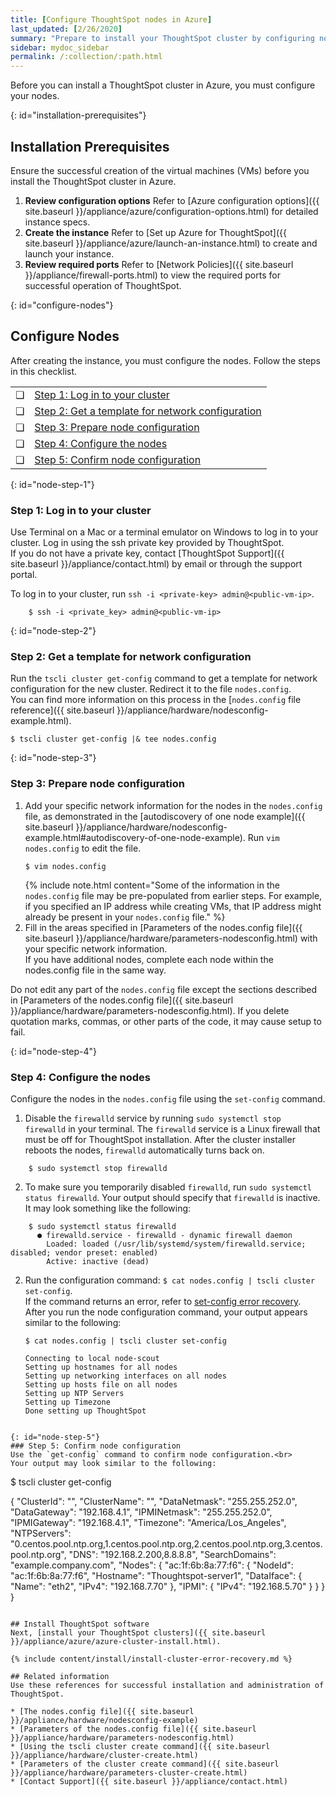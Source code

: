 ```yaml
---
title: [Configure ThoughtSpot nodes in Azure]
last_updated: [2/26/2020]
summary: "Prepare to install your ThoughtSpot cluster by configuring nodes."
sidebar: mydoc_sidebar
permalink: /:collection/:path.html
---
```

Before you can install a ThoughtSpot cluster in Azure, you must configure your nodes.

{: id="installation-prerequisites"}
## Installation Prerequisites
Ensure the successful creation of the virtual machines (VMs) before you install the ThoughtSpot cluster in Azure.

1. **Review configuration options** Refer to [Azure configuration options]({{ site.baseurl }}/appliance/azure/configuration-options.html) for detailed instance specs.
2. **Create the instance** Refer to [Set up Azure for ThoughtSpot]({{ site.baseurl }}/appliance/azure/launch-an-instance.html) to create and launch your instance.
3. **Review required ports** Refer to [Network Policies]({{ site.baseurl }}/appliance/firewall-ports.html) to view the required ports for successful operation of ThoughtSpot.

{: id="configure-nodes"}
## Configure Nodes
After creating the instance, you must configure the nodes. Follow the steps in this checklist.

<table>
  <tr>
    <td>&#10063;</td>
    <td><a href="installing-azure#node-step-1">Step 1: Log in to your cluster</a></td>
  </tr>
  <tr>
    <td>&#10063;</td>
    <td><a href="installing-azure#node-step-2">Step 2: Get a template for network configuration</a></td>
  </tr>
  <tr>
    <td>&#10063;</td>
    <td><a href="installing-azure#node-step-3">Step 3: Prepare node configuration</a></td>
  </tr>
  <tr>
    <td>&#10063;</td>
    <td><a href="installing-azure#node-step-4">Step 4: Configure the nodes</a></td>
  </tr>
  <tr>
    <td>&#10063;</td>
    <td><a href="installing-azure#node-step-5">Step 5: Confirm node configuration</a></td>
  </tr>
</table>

{: id="node-step-1"}
### Step 1: Log in to your cluster
Use Terminal on a Mac or a terminal emulator on Windows to log in to your cluster. Log in using the ssh private key provided by ThoughtSpot.<br>
If you do not have a private key, contact [ThoughtSpot Support]({{ site.baseurl }}/appliance/contact.html) by email or through the support portal.

To log in to your cluster, run `ssh -i <private-key> admin@<public-vm-ip>`.
```
    $ ssh -i <private_key> admin@<public-vm-ip>
```

{: id="node-step-2"}
### Step 2: Get a template for network configuration
Run the `tscli cluster get-config` command to get a template for network configuration for the new cluster. Redirect it to the file `nodes.config`.<br>
You can find more information on this process in the [`nodes.config` file reference]({{ site.baseurl }}/appliance/hardware/nodesconfig-example.html).

    $ tscli cluster get-config |& tee nodes.config

{: id="node-step-3"}
### Step 3: Prepare node configuration
1. Add your specific network information for the nodes in the `nodes.config` file, as demonstrated in the [autodiscovery of one node example]({{ site.baseurl }}/appliance/hardware/nodesconfig-example.html#autodiscovery-of-one-node-example). Run `vim nodes.config` to edit the file.
    ```
    $ vim nodes.config
    ```
    {% include note.html content="Some of the information in the <code>nodes.config</code> file may be pre-populated from earlier steps. For example, if you specified an IP address while creating VMs, that IP address might already be present in your <code>nodes.config</code> file." %}
2. Fill in the areas specified in [Parameters of the nodes.config file]({{ site.baseurl }}/appliance/hardware/parameters-nodesconfig.html) with your specific network information.<br>
If you have additional nodes, complete each node within the nodes.config file in the same way.

Do not edit any part of the `nodes.config` file except the sections described in [Parameters of the nodes.config file]({{ site.baseurl }}/appliance/hardware/parameters-nodesconfig.html). If you delete quotation marks, commas, or other parts of the code, it may cause setup to fail.

{: id="node-step-4"}
### Step 4: Configure the nodes
Configure the nodes in the `nodes.config` file using the `set-config` command.
1. Disable the `firewalld` service by running `sudo systemctl stop firewalld` in your terminal.
  The `firewalld` service is a Linux firewall that must be off for ThoughtSpot installation. After the cluster installer reboots the nodes, `firewalld` automatically turns back on.
```
    $ sudo systemctl stop firewalld
```
2. To make sure you temporarily disabled `firewalld`, run `sudo systemctl status firewalld`. Your output should specify that `firewalld` is inactive. It may look something like the following:
```
    $ sudo systemctl status firewalld
      ● firewalld.service - firewalld - dynamic firewall daemon
        Loaded: loaded (/usr/lib/systemd/system/firewalld.service; disabled; vendor preset: enabled)
        Active: inactive (dead)
```

2. Run the configuration command: `$ cat nodes.config | tscli cluster set-config`.<br>
If the command returns an error, refer to [set-config error recovery](#set-config-error-recovery).<br>
    After you run the node configuration command, your output appears similar to the following:

    ```
    $ cat nodes.config | tscli cluster set-config

    Connecting to local node-scout
    Setting up hostnames for all nodes
    Setting up networking interfaces on all nodes
    Setting up hosts file on all nodes
    Setting up NTP Servers
    Setting up Timezone
    Done setting up ThoughtSpot
  ```

{: id="node-step-5"}
### Step 5: Confirm node configuration
Use the `get-config` command to confirm node configuration.<br>
Your output may look similar to the following:
```
$ tscli cluster get-config

{
  "ClusterId": "",
  "ClusterName": "",
  "DataNetmask": "255.255.252.0",
  "DataGateway": "192.168.4.1",
  "IPMINetmask": "255.255.252.0",
  "IPMIGateway": "192.168.4.1",
  "Timezone": "America/Los_Angeles",
  "NTPServers": "0.centos.pool.ntp.org,1.centos.pool.ntp.org,2.centos.pool.ntp.org,3.centos.pool.ntp.org",
  "DNS": "192.168.2.200,8.8.8.8",
  "SearchDomains": "example.company.com",
  "Nodes": {
	"ac:1f:6b:8a:77:f6": {
  	"NodeId": "ac:1f:6b:8a:77:f6",
  	"Hostname": "Thoughtspot-server1",
  	"DataIface": {
    	"Name": "eth2",
    	"IPv4": "192.168.7.70"
  	},
  	"IPMI": {
    	"IPv4": "192.168.5.70"
  	}
	}
  }
}
```

## Install ThoughtSpot software
Next, [install your ThoughtSpot clusters]({{ site.baseurl }}/appliance/azure/azure-cluster-install.html).

{% include content/install/install-cluster-error-recovery.md %}

## Related information
Use these references for successful installation and administration of ThoughtSpot.

* [The nodes.config file]({{ site.baseurl }}/appliance/hardware/nodesconfig-example)
* [Parameters of the nodes.config file]({{ site.baseurl }}/appliance/hardware/parameters-nodesconfig.html)
* [Using the tscli cluster create command]({{ site.baseurl }}/appliance/hardware/cluster-create.html)
* [Parameters of the cluster create command]({{ site.baseurl }}/appliance/hardware/parameters-cluster-create.html)
* [Contact Support]({{ site.baseurl }}/appliance/contact.html)
